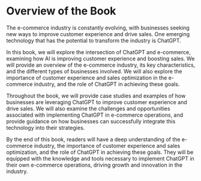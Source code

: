 Overview of the Book
==================================

The e-commerce industry is constantly evolving, with businesses seeking new ways to improve customer experience and drive sales. One emerging technology that has the potential to transform the industry is ChatGPT.

In this book, we will explore the intersection of ChatGPT and e-commerce, examining how AI is improving customer experience and boosting sales. We will provide an overview of the e-commerce industry, its key characteristics, and the different types of businesses involved. We will also explore the importance of customer experience and sales optimization in the e-commerce industry, and the role of ChatGPT in achieving these goals.

Throughout the book, we will provide case studies and examples of how businesses are leveraging ChatGPT to improve customer experience and drive sales. We will also examine the challenges and opportunities associated with implementing ChatGPT in e-commerce operations, and provide guidance on how businesses can successfully integrate this technology into their strategies.

By the end of this book, readers will have a deep understanding of the e-commerce industry, the importance of customer experience and sales optimization, and the role of ChatGPT in achieving these goals. They will be equipped with the knowledge and tools necessary to implement ChatGPT in their own e-commerce operations, driving growth and innovation in the industry.
